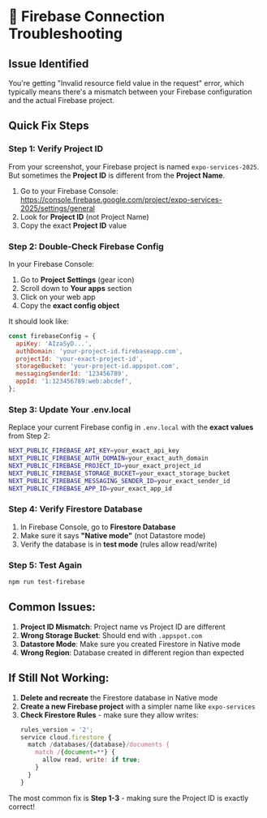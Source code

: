 # 🔧 Firebase Connection Troubleshooting

## Issue Identified

You're getting "Invalid resource field value in the request" error, which typically means there's a mismatch between your Firebase configuration and the actual Firebase project.

## Quick Fix Steps

### Step 1: Verify Project ID

From your screenshot, your Firebase project is named `expo-services-2025`. But sometimes the **Project ID** is different from the **Project Name**.

1. Go to your Firebase Console: https://console.firebase.google.com/project/expo-services-2025/settings/general
2. Look for **Project ID** (not Project Name)
3. Copy the exact **Project ID** value

### Step 2: Double-Check Firebase Config

In your Firebase Console:

1. Go to **Project Settings** (gear icon)
2. Scroll down to **Your apps** section
3. Click on your web app
4. Copy the **exact config object**

It should look like:

```javascript
const firebaseConfig = {
  apiKey: 'AIzaSyD...',
  authDomain: 'your-project-id.firebaseapp.com',
  projectId: 'your-exact-project-id',
  storageBucket: 'your-project-id.appspot.com',
  messagingSenderId: '123456789',
  appId: '1:123456789:web:abcdef',
};
```

### Step 3: Update Your .env.local

Replace your current Firebase config in `.env.local` with the **exact values** from Step 2:

```bash
NEXT_PUBLIC_FIREBASE_API_KEY=your_exact_api_key
NEXT_PUBLIC_FIREBASE_AUTH_DOMAIN=your_exact_auth_domain
NEXT_PUBLIC_FIREBASE_PROJECT_ID=your_exact_project_id
NEXT_PUBLIC_FIREBASE_STORAGE_BUCKET=your_exact_storage_bucket
NEXT_PUBLIC_FIREBASE_MESSAGING_SENDER_ID=your_exact_sender_id
NEXT_PUBLIC_FIREBASE_APP_ID=your_exact_app_id
```

### Step 4: Verify Firestore Database

1. In Firebase Console, go to **Firestore Database**
2. Make sure it says **"Native mode"** (not Datastore mode)
3. Verify the database is in **test mode** (rules allow read/write)

### Step 5: Test Again

```bash
npm run test-firebase
```

## Common Issues:

1. **Project ID Mismatch**: Project name vs Project ID are different
2. **Wrong Storage Bucket**: Should end with `.appspot.com`
3. **Datastore Mode**: Make sure you created Firestore in Native mode
4. **Wrong Region**: Database created in different region than expected

## If Still Not Working:

1. **Delete and recreate** the Firestore database in Native mode
2. **Create a new Firebase project** with a simpler name like `expo-services`
3. **Check Firestore Rules** - make sure they allow writes:
   ```javascript
   rules_version = '2';
   service cloud.firestore {
     match /databases/{database}/documents {
       match /{document=**} {
         allow read, write: if true;
       }
     }
   }
   ```

The most common fix is **Step 1-3** - making sure the Project ID is exactly correct!
